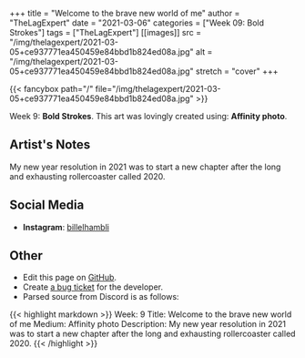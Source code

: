 +++
title =       "Welcome to the brave new world of me"
author =      "TheLagExpert"
date =        "2021-03-06"
categories =  ["Week 09: Bold Strokes"]
tags =        ["TheLagExpert"]
[[images]]
                      src = "/img/thelagexpert/2021-03-05+ce937771ea450459e84bbd1b824ed08a.jpg"
                      alt = "/img/thelagexpert/2021-03-05+ce937771ea450459e84bbd1b824ed08a.jpg"
                      stretch = "cover"
+++


{{< fancybox path="/" file="/img/thelagexpert/2021-03-05+ce937771ea450459e84bbd1b824ed08a.jpg" >}}


Week 9: **Bold Strokes**. This art was lovingly created using: **Affinity photo**.

## Artist's Notes

My new year resolution in 2021 was to start a new chapter after the long and exhausting rollercoaster called 2020.

## Social Media

- **Instagram**: [billelhambli]()


## Other

- Edit this page on [GitHub](https://github.com/teaminkling/web-refresh/edit/main/blog/content/blog/thelagexpert-week-9-70ee.md).
- Create [a bug ticket](https://github.com/teaminkling/web-refresh/issues/new?assignees=&labels=bug&template=problem-report.md&title=) for the developer.
- Parsed source from Discord is as follows:

{{< highlight markdown >}}
Week: 9
Title: Welcome to the brave new world of me
Medium: Affinity photo 
Description: My new year resolution in 2021 was to start a new chapter after the long and exhausting rollercoaster called 2020.
{{< /highlight >}}